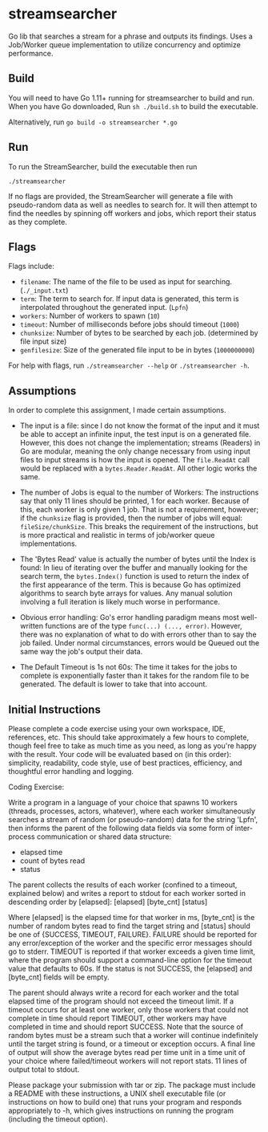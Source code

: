 # streamsearcher
Go lib that searches a stream for a phrase and outputs its findings. Uses a
Job/Worker queue implementation to utilize concurrency and optimize performance.

## Build
You will need to have Go 1.11+ running for streamsearcher to build and run.
When you have Go downloaded, Run `sh ./build.sh` to build the executable.

Alternatively, run `go build -o streamsearcher *.go`

## Run
To run the StreamSearcher, build the executable then run

`./streamsearcher`

If no flags are provided, the StreamSearcher will generate a file with
pseudo-random data as well as needles to search for. It will then attempt to
find the needles by spinning off workers and jobs, which report their status
as they complete.

## Flags
Flags include:
- `filename`: The name of the file to be used as input for searching. (`./_input.txt`)
- `term`: The term to search for. If input data is generated, this term is
          interpolated throughout the generated input. (`Lpfn`)
- `workers`: Number of workers to spawn (`10`)
- `timeout`: Number of milliseconds before jobs should timeout (`1000`)
- `chunksize`: Number of bytes to be searched by each job. (determined by file input size)
- `genfilesize`: Size of the generated file input to be in bytes (`1000000000`)

For help with flags, run `./streamsearcher --help` or `./streamsearcher -h`.

## Assumptions
In order to complete this assignment, I made certain assumptions.
- The input is a file: since I do not know the format of the input and it must
  be able to accept an infinite input, the test input is on a generated file.
  However, this does not change the implementation; streams (Readers) in
  Go are modular, meaning the only change necessary from using input files to
  input streams is how the input is opened. The `file.ReadAt` call would be replaced
  with a `bytes.Reader.ReadAt`. All other logic works the same.

- The number of Jobs is equal to the number of Workers: The instructions say
  that only 11 lines should be printed, 1 for each worker. Because of this,
  each worker is only given 1 job. That is not a requirement, however; if the
  `chunksize` flag is provided, then the number of jobs will equal:
  `fileSize/chunkSize`. This breaks the requirement of the instructions,
  but is more practical and realistic in terms of job/worker queue implementations.

- The 'Bytes Read' value is actually the number of bytes until the Index is found:
  In lieu of iterating over the buffer and manually looking for the search term, the
  `bytes.Index()` function is used to return the index of the first appearance of the term.
  This is because Go has optimized algorithms to search byte arrays for values.
  Any manual solution involving a full iteration is likely much worse in performance.

- Obvious error handling: Go's error handling paradigm means
  most well-written functions are of the type `func(...) (..., error)`. However, there
  was no explanation of what to do with errors other than to say the job failed.
  Under normal circumstances, errors would be Queued out the same way the job's
  output their data.

- The Default Timeout is 1s not 60s: The time it takes for the jobs to complete
  is exponentially faster than it takes for the random file to be generated.
  The default is lower to take that into account.

## Initial Instructions
Please complete a code exercise using your own workspace, IDE, references, etc. This should take approximately a few hours to complete, though feel free to take as much time as you need, as long as you're happy with the result. Your code will be evaluated based on (in this order): simplicity, readability, code style, use of best practices, efficiency, and thoughtful error handling and logging.

Coding Exercise:

Write a program in a language of your choice that spawns 10 workers (threads, processes, actors, whatever), where each worker simultaneously searches a stream of random (or pseudo-random) data for the string 'Lpfn', then informs the parent of the following data fields via some form of inter-process communication or shared data structure:
* elapsed time
* count of bytes read
* status

The parent collects the results of each worker (confined to a timeout, explained below) and writes a report to stdout for each worker sorted in descending order by [elapsed]:
[elapsed] [byte_cnt] [status]

Where [elapsed] is the elapsed time for that worker in ms, [byte_cnt] is the number of random bytes read to find the target string and [status] should be one of {SUCCESS, TIMEOUT, FAILURE}. FAILURE should be reported for any error/exception of the worker and the specific error messages should go to stderr. TIMEOUT is reported if that worker exceeds a given time limit, where the program should support a command-line option for the timeout value that defaults to 60s. If the status is not SUCCESS, the [elapsed] and [byte_cnt] fields will be empty.

The parent should always write a record for each worker and the total elapsed time of the program should not exceed the timeout limit. If a timeout occurs for at least one worker, only those workers that could not complete in time should report TIMEOUT, other workers may have completed in time and should report SUCCESS. Note that the source of random bytes must be a stream such that a worker will continue indefinitely until the target string is found, or a timeout or exception occurs. A final line of output will show the average bytes read per time unit in a time unit of your choice where failed/timeout workers will not report stats. 11 lines of output total to stdout.

Please package your submission with tar or zip. The package must include a README with these instructions, a UNIX shell executable file (or instructions on how to build one) that runs your program and responds appropriately to -h, which gives instructions on running the program (including the timeout option).
